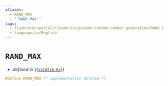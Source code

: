 ```yaml
---
aliases:
  - RAND_MAX
  - "`RAND_MAX`"
tags:
  - flashcard/special/C/numerics/pseudo-random_number_generation/RAND_MAX
  - language/in/English
---
```


# `RAND_MAX`

- _defined in {{[`<stdlib.h>`](../../../../general/C%20standard%20library.md)}}_

```C
#define RAND_MAX /* implementation defined */
```
